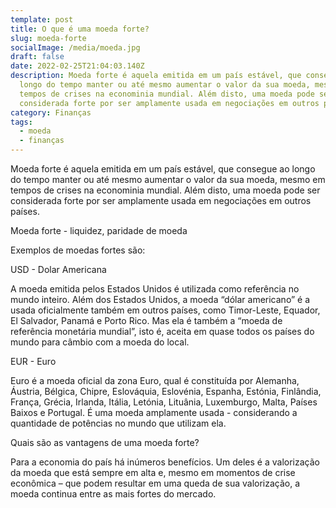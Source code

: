 ```yaml
---
template: post
title: O que é uma moeda forte?
slug: moeda-forte
socialImage: /media/moeda.jpg
draft: false
date: 2022-02-25T21:04:03.140Z
description: Moeda forte é aquela emitida em um país estável, que consegue ao
  longo do tempo manter ou até mesmo aumentar o valor da sua moeda, mesmo em
  tempos de crises na econominia mundial. Além disto, uma moeda pode ser
  considerada forte por ser amplamente usada em negociações em outros países.
category: Finanças
tags:
  - moeda
  - finanças
---
```

Moeda forte é aquela emitida em um país estável, que consegue ao longo do tempo manter ou até mesmo aumentar o valor da sua moeda, mesmo em tempos de crises na econominia mundial. Além disto, uma moeda pode ser considerada forte por ser amplamente usada em negociações em outros países.

Moeda forte - liquidez, paridade de moeda


Exemplos de moedas fortes são:

USD - Dolar Americana

A moeda emitida pelos Estados Unidos é utilizada como referência no mundo inteiro. Além dos Estados Unidos, a moeda “dólar americano” é a usada oficialmente também em outros países, como Timor-Leste, Equador, El Salvador, Panamá e Porto Rico. Mas ela é também a “moeda de referência monetária mundial”, isto é, aceita em quase todos os países do mundo para câmbio com a moeda do local.

EUR - Euro

Euro é a moeda oficial da zona Euro, qual é constituída por Alemanha, Áustria, Bélgica, Chipre, Eslováquia, Eslovénia, Espanha, Estónia, Finlândia, França, Grécia, Irlanda, Itália, Letónia, Lituânia, Luxemburgo, Malta, Países Baixos e Portugal. É uma moeda amplamente usada - considerando a quantidade de potências no mundo que utilizam ela.


Quais são as vantagens de uma moeda forte?

Para a economia do país há inúmeros benefícios. Um deles é a valorização da moeda que está sempre em alta e, mesmo em momentos de crise econômica – que podem resultar em uma queda de sua valorização, a moeda continua entre as mais fortes do mercado.